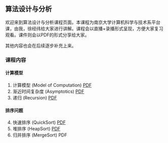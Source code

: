 ## 算法设计与分析

欢迎来到算法设计与分析课程页面。本课程为南京大学计算机科学与技术系平台课，由我，徐经纬给大家进行讲解。课程会以直播+录播形式呈现，方便大家复习观看。课件则会以PDF的形式分享给大家。

其他内容也会在后续逐步补充上来。

### 课程内容

#### 计算模型
1. 计算模型 (Model of Computation) [PDF](slides/L1.pdf)
2. 渐近时间复杂度 (Asymptotics) [PDF](slides/L2.pdf)
3. 递归 (Recursion) [PDF](slides/L3.pdf)

#### 排序问题
4. 快速排序 (QuickSort) [PDF](slides/L4.pdf)
5. 堆排序 (HeapSort) [PDF](slides/L5.pdf)
6. 归并排序 (MergeSort) PDF
